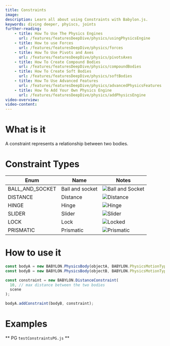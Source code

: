 ```yaml
---
title: Constraints
image: 
description: Learn all about using Constraints with Babylon.js.
keywords: diving deeper, phyiscs, joints
further-reading:
    - title: How To Use The Physics Engines
      url: /features/featuresDeepDive/physics/usingPhysicsEngine
    - title: How to use Forces
      url: /features/featuresDeepDive/physics/forces
    - title: How To Use Pivots and Axes
      url: /features/featuresDeepDive/physics/pivotsAxes
    - title: How To Create Compound Bodies
      url: /features/featuresDeepDive/physics/compoundBodies
    - title: How To Create Soft Bodies
      url: /features/featuresDeepDive/physics/softBodies
    - title: How To Use Advanced Features
      url: /features/featuresDeepDive/physics/advancedPhysicsFeatures
    - title: How To Add Your Own Physics Engine
      url: /features/featuresDeepDive/physics/addPhysicsEngine
video-overview:
video-content:
---
```


# What is it

A constraint represents a relationship between two bodies. 

# Constraint Types

| Enum | Name | Notes |
| --- | --- | --- |
| BALL_AND_SOCKET  | Ball and socket| ![Ball and Socket](/img/how_to/physics/ballnsocket.jpg)|
| DISTANCE | Distance | ![Distance](/img/how_to/physics/distance.jpg) |
| HINGE | Hinge | ![Hinge](/img/how_to/physics/hinge.jpg) |
| SLIDER | Slider | ![Slider](/img/how_to/physics/slider.jpg) |
| LOCK | Lock | ![Locked](/img/how_to/physics/locked.jpg) |
| PRISMATIC | Prismatic | ![Prismatic](/img/how_to/physics/prismatic.jpg) |

# How to use it

```javascript
const bodyA = new BABYLON.PhysicsBody(objectA, BABYLON.PhysicsMotionType.DYNAMIC, scene);
const bodyB = new BABYLON.PhysicsBody(objectB, BABYLON.PhysicsMotionType.DYNAMIC, scene);

const constraint = new BABYLON.DistanceConstraint(
  10, // max distance between the two bodies
  scene
);

bodyA.addConstraint(bodyB, constraint);
```

# Examples

** PG `testConstraintsPG.js` **